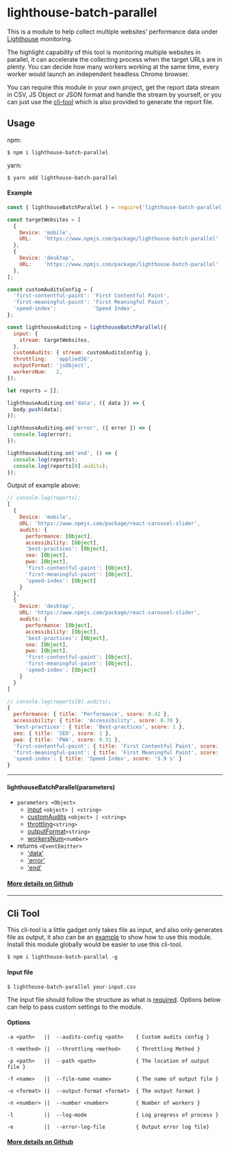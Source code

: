 # lighthouse-batch-parallel
This is a module to help collect multiple websites' performance data under [Lighthouse](https://github.com/GoogleChrome/lighthouse) monitoring.

The highlight capability of this tool is monitoring multiple websites in parallel, it can accelerate the collecting process when the target URLs are in plenty. You can decide how many workers working at the same time, every worker would launch an independent headless Chrome browser.

You can require this module in your own project, get the report data stream in CSV, JS Object or JSON format and handle the stream by yourself, or you can just use the [cli-tool](#cli-tool) which is also provided to generate the report file.

## Usage

npm:

`$ npm i lighthouse-batch-parallel`

yarn:

`$ yarn add lighthouse-batch-parallel`

#### Example

```js
const { lighthouseBatchParallel } = require('lighthouse-batch-parallel');

const targetWebsites = [
  {
    Device: 'mobile',
    URL:    'https://www.npmjs.com/package/lighthouse-batch-parallel'
  },
  {
    Device: 'desktop',
    URL:    'https://www.npmjs.com/package/lighthouse-batch-parallel'
  },
];

const customAuditsConfig = {
  'first-contentful-paint': 'First Contentful Paint',
  'first-meaningful-paint': 'First Meaningful Paint',
  'speed-index':            'Speed Index',
};

const lighthouseAuditing = lighthouseBatchParallel({ 
  input: {
    stream: targetWebsites,
  },
  customAudits: { stream: customAuditsConfig },
  throttling:   'applied3G',
  outputFormat: 'jsObject',
  workersNum:   2,
});

let reports = [];

lighthouseAuditing.on('data', ({ data }) => {
  body.push(data);
});

lighthouseAuditing.on('error', ({ error }) => {
  console.log(error);
});

lighthouseAuditing.on('end', () => {
  console.log(reports);
  console.log(reports[0].audits);
});
```
Output of example above:
```js
// console.log(reports);
[
  {
    Device: 'mobile',
    URL: 'https://www.npmjs.com/package/react-carousel-slider',
    audits: {
      performance: [Object],
      accessibility: [Object],
      'best-practices': [Object],
      seo: [Object],
      pwa: [Object],
      'first-contentful-paint': [Object],
      'first-meaningful-paint': [Object],
      'speed-index': [Object]
    }
  },
  {
    Device: 'desktop',
    URL: 'https://www.npmjs.com/package/react-carousel-slider',
    audits: {
      performance: [Object],
      accessibility: [Object],
      'best-practices': [Object],
      seo: [Object],
      pwa: [Object],
      'first-contentful-paint': [Object],
      'first-meaningful-paint': [Object],
      'speed-index': [Object]
    }
  }
]

// console.log(reports[0].audits);
{
  performance: { title: 'Performance', score: 0.42 },
  accessibility: { title: 'Accessibility', score: 0.78 },
  'best-practices': { title: 'Best-practices', score: 1 },
  seo: { title: 'SEO', score: 1 },
  pwa: { title: 'PWA', score: 0.31 },
  'first-contentful-paint': { title: 'First Contentful Paint', score: '2.7 s' },
  'first-meaningful-paint': { title: 'First Meaningful Paint', score: '4.2 s' },
  'speed-index': { title: 'Speed Index', score: '5.9 s' }
}
```

---

#### lighthouseBatchParallel(parameters)
* `parameters <Object>`
    * [input](https://github.com/Carr1005/lighthouse-batch-parallel/tree/master#input) `<object> | <string>`
    * [customAudits](https://github.com/Carr1005/lighthouse-batch-parallel/tree/master#customAudits-optional) `<object> | <string>`
    * [throttling](https://github.com/Carr1005/lighthouse-batch-parallel/tree/master#throttling-optional)`<string>`
    * [outputFormat](https://github.com/Carr1005/lighthouse-batch-parallel/tree/master#outputFormat-optional)`<string>`
    * [workersNum](https://github.com/Carr1005/lighthouse-batch-parallel/tree/master#workersNum-optional)`<number>`
* returns `<EventEmitter>`
    * ['data'](https://github.com/Carr1005/lighthouse-batch-parallel/tree/master#event-data)
    * ['error'](https://github.com/Carr1005/lighthouse-batch-parallel/tree/master#event-error)
    * ['end'](https://github.com/Carr1005/lighthouse-batch-parallel/tree/master#event-end)

#### [More details on Github](https://github.com/Carr1005/lighthouse-batch-parallel/tree/master#parameters)

---

## Cli Tool
This cli-tool is a little gadget only takes file as input, and also only generates file as output, it also can be an [example](https://github.com/Carr1005/lighthouse-batch-parallel/blob/master/lighthouse-batch-parallel.js) to show how to use this module. Install this module globally would be easier to use this cli-tool.

`$ npm i lighthouse-batch-parallel -g`

#### Input file

`$ lighthouse-batch-parallel your-input.csv`

The input file should follow the structure as what is [required](https://github.com/Carr1005/lighthouse-batch-parallel/tree/master#input). Options below can help to pass custom settings to the module.

#### Options

```
-a <path>   ||  --audits-config <path>    { Custom audits config }

-t <method> ||  --throttling <method>     { Throttling Method }

-p <path>   ||  --path <path>             { The location of output file }

-f <name>   ||  --file-name <name>        { The name of output file }

-o <format> ||  --output-format <format>  { The output format }

-n <number> ||  --number <number>         { Number of workers }

-l          ||  --log-mode                { Log progress of process }

-e          ||  --error-log-file          { Output error log file}
```

#### [More details on Github](https://github.com/Carr1005/lighthouse-batch-parallel/tree/master#options)